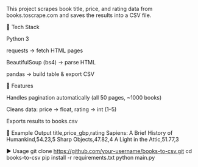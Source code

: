 This project scrapes book title, price, and rating data from books.toscrape.com
 and saves the results into a CSV file.

🔧 Tech Stack

Python 3

requests → fetch HTML pages

BeautifulSoup (bs4) → parse HTML

pandas → build table & export CSV

🚀 Features

Handles pagination automatically (all 50 pages, ~1000 books)

Cleans data: price → float, rating → int (1–5)

Exports results to books.csv

📂 Example Output
title,price_gbp,rating
Sapiens: A Brief History of Humankind,54.23,5
Sharp Objects,47.82,4
A Light in the Attic,51.77,3

▶️ Usage
git clone https://github.com/your-username/books-to-csv.git
cd books-to-csv
pip install -r requirements.txt
python main.py
